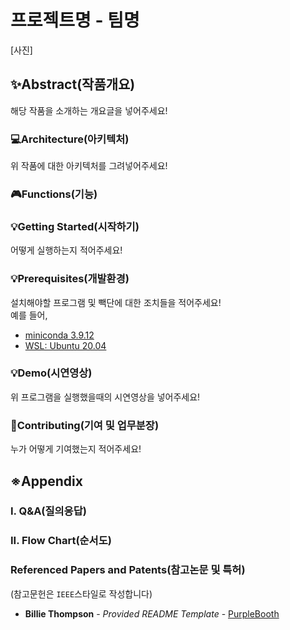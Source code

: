 # 프로젝트명 - 팀명
[사진]

## ✨Abstract(작품개요)
해당 작품을 소개하는 개요글을 넣어주세요!

### 💻Architecture(아키텍처)

위 작품에 대한 아키텍처를 그려넣어주세요!

### 🎮Functions(기능)

### 💡Getting Started(시작하기)

어떻게 실행하는지 적어주세요!

### 💡Prerequisites(개발환경)

설치해야할 프로그램 및 빽단에 대한 조치들을 적어주세요!<br>
예를 들어,
- [miniconda 3.9.12](https://docs.anaconda.com/miniconda/release-notes/)
- [WSL: Ubuntu 20.04](https://wikidocs.net/219899)



### 💡Demo(시연영상)

위 프로그램을 실행했을때의 시연영상을 넣어주세요!


### 📑Contributing(기여 및 업무분장)

누가 어떻게 기여했는지 적어주세요!


## ※Appendix

### I. Q&A(질의응답)

### II. Flow Chart(순서도)

### Referenced Papers and Patents(참고논문 및 특허)
(참고문헌은 `IEEE`스타일로 작성합니다)

  - **Billie Thompson** - *Provided README Template* -
    [PurpleBooth](https://github.com/PurpleBooth)





